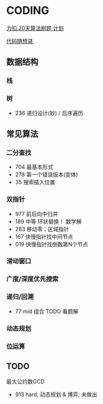 # CODING

[力扣 20天算法刷题 计划](https://leetcode-cn.com/study-plan/algorithms/?progress=2mj8onm)

[代码随想录](https://www.programmercarl.com/)

## 数据结构

### 栈


### 树

- 236 递归设计(妙) / 后序遍历


## 常见算法

### 二分查找

- 704 最基本形式
- 278 第一个错误版本(变体)
- 35 搜索插入位置

### 双指针
- 977 前后向中归并
- 189 中等 环状替换！ 数学解
- 283 移动零；区域指针
- 167 快慢指针找中间节点
- 019 快慢指针找倒数第N个节点

### 滑动窗口

### 广度/深度优先搜索

### 递归/回溯

- 77 mid 组合 TODO 看题解



### 动态规划

### 位运算

## TODO

最大公约数GCD

- 913 hard; 动态规划 & 博弈; 未做出